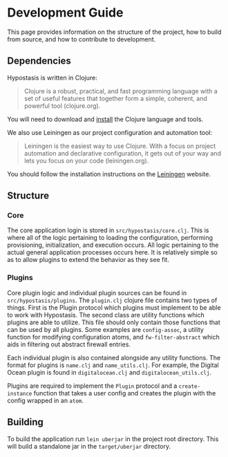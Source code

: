 # Development Guide

This page provides information on the structure of the project, how to build from
source, and how to contribute to development.

## Dependencies

Hypostasis is written in Clojure:
> Clojure is a robust, practical, and fast programming language with a set of
> useful features that together form a simple, coherent, and powerful tool
> (clojure.org).

You will need to download and [install](https://clojure.org/guides/install_clojure)
the Clojure language and tools.

We also use Leiningen as our project configuration and automation tool:
> Leiningen is the easiest way to use Clojure. With a focus on project
> automation and declarative configuration, it gets out of your way and
> lets you focus on your code (leiningen.org).

You should follow the installation instructions on the [Leiningen](https://leiningen.org)
website.

## Structure

### Core

The core application login is stored in `src/hypostasis/core.clj`. This is where
all of the logic pertaining to loading the configuration, performing provisioning,
initialization, and execution occurs. All logic pertaining to the actual general
application processes occurs here. It is relatively simple so as to allow plugins
to extend the behavior as they see fit.

### Plugins

Core plugin logic and individual plugin sources can be found in `src/hypostasis/plugins`.
The `plugin.clj` clojure file contains two types of things. First is the Plugin protocol
which plugins must implement to be able to work with Hypostasis. The second class
are utility functions which plugins are able to utilize. This file should only contain
those functions that can be used by all plugins. Some examples are `config-assoc`,
a utility function for modifying configuration atoms, and `fw-filter-abstract`
which aids in filtering out abstract firewall entries.

Each individual plugin is also contained alongside any utility functions.
The format for plugins is `name.clj` and `name_utils.clj`. For example, the Digital
Ocean plugin is found in `digitalocean.clj` and `digitalocean_utils.clj`.

Plugins are required to implement the `Plugin` protocol and a `create-instance` function
that takes a user config and creates the plugin with the config wrapped in an `atom`.

## Building

To build the application run `lein uberjar` in the project root directory.
This will build a standalone jar in the `target/uberjar` directory.
